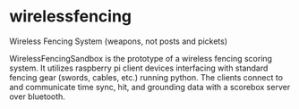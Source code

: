 # wirelessfencing
Wireless Fencing System (weapons, not posts and pickets)

WirelessFencingSandbox is the prototype of a wireless fencing scoring system. It utilizes raspberry pi client devices interfacing with standard fencing gear (swords, cables, etc.) running python. The clients connect to and communicate time sync, hit, and grounding data with a scorebox server over bluetooth.
